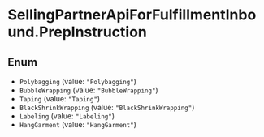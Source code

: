 # SellingPartnerApiForFulfillmentInbound.PrepInstruction

## Enum

* `Polybagging` (value: `"Polybagging"`)
* `BubbleWrapping` (value: `"BubbleWrapping"`)
* `Taping` (value: `"Taping"`)
* `BlackShrinkWrapping` (value: `"BlackShrinkWrapping"`)
* `Labeling` (value: `"Labeling"`)
* `HangGarment` (value: `"HangGarment"`)
